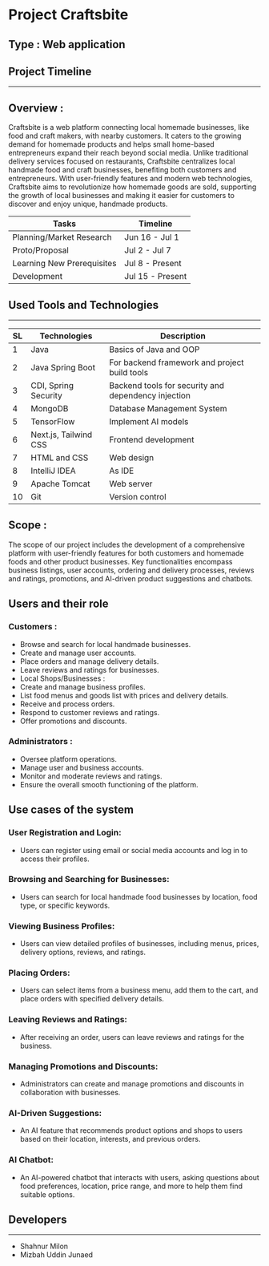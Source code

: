 # Project Craftsbite


## Type : Web application

## Project Timeline  
-----------------
## Overview :

Craftsbite is a web platform connecting local homemade businesses, like food and craft makers, with nearby customers. It caters to the growing demand for homemade products and helps small home-based entrepreneurs expand their reach beyond social media. Unlike traditional delivery services focused on restaurants, Craftsbite centralizes local handmade food and craft businesses, benefiting both customers and entrepreneurs. With user-friendly features and modern web technologies, Craftsbite aims to revolutionize how homemade goods are sold, supporting the growth of local businesses and making it easier for customers to discover and enjoy unique, handmade products.

| Tasks                    | Timeline            |
|-----------------------------|---------------------|
| Planning/Market Research     | Jun 16 - Jul 1     |
| Proto/Proposal               | Jul 2 - Jul 7      |
| Learning New Prerequisites   | Jul 8 - Present     |
| Development                  | Jul 15 - Present    |


<!-- ![Gantt Chart](Gantt_chart.png) -->


## Used Tools and Technologies  
----------------------------------

| SL | Technologies               | Description                                |
|----|---------------------|--------------------------------------------|
| 1  | Java             | Basics of Java and OOP                         |
| 2  | Java Spring Boot     | For backend framework and project build tools           |
| 3  | CDI, Spring Security | Backend tools for security and dependency injection |
| 4  | MongoDB             | Database Management System                 |
| 5  | TensorFlow          | Implement AI models |
| 6  | Next.js, Tailwind CSS | Frontend development                      |
| 7  | HTML and CSS       | Web design                                 |
| 8  | IntelliJ IDEA       | As IDE   |
| 9  | Apache Tomcat      | Web server                              |
| 10 | Git        | Version control                          |




## Scope :
The scope of our project includes the development of a comprehensive platform with user-friendly features for both customers and homemade foods and other product businesses. Key functionalities encompass business listings, user accounts, ordering and delivery processes, reviews and ratings, promotions, and AI-driven product suggestions and chatbots.

## Users and their role  

### Customers :
- Browse and search for local handmade businesses.
- Create and manage user accounts.
- Place orders and manage delivery details.
- Leave reviews and ratings for businesses.
- Local Shops/Businesses :
- Create and manage business profiles.
- List food menus and goods list with prices and delivery details.
- Receive and process orders.
- Respond to customer reviews and ratings.
 - Offer promotions and discounts.
### Administrators :
- Oversee platform operations.
- Manage user and business accounts.
- Monitor and moderate reviews and ratings.
- Ensure the overall smooth functioning of the platform.

## Use cases of the system 
### User Registration and Login:
- Users can register using email or social media accounts and log in to access their profiles.
### Browsing and Searching for Businesses:
- Users can search for local handmade food businesses by location, food type, or specific keywords.
### Viewing Business Profiles:
- Users can view detailed profiles of businesses, including menus, prices, delivery options, reviews, and ratings.
### Placing Orders:
- Users can select items from a business menu, add them to the cart, and place orders with specified delivery details.
### Leaving Reviews and Ratings:
- After receiving an order, users can leave reviews and ratings for the business.
### Managing Promotions and Discounts:
- Administrators can create and manage promotions and discounts in collaboration with businesses.
### AI-Driven Suggestions:
- An AI feature that recommends product options and shops to users based on their location, interests, and previous orders.
### AI Chatbot:
- An AI-powered chatbot that interacts with users, asking questions about food preferences, location, price range, and more to help them find suitable options.


  
 
## Developers
----------------------------------
- Shahnur Milon
- Mizbah Uddin Junaed
 
 









